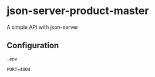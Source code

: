 # json-server-product-master
A simple API with json-server

## Configuration
`.env`

```
PORT=4004
```
